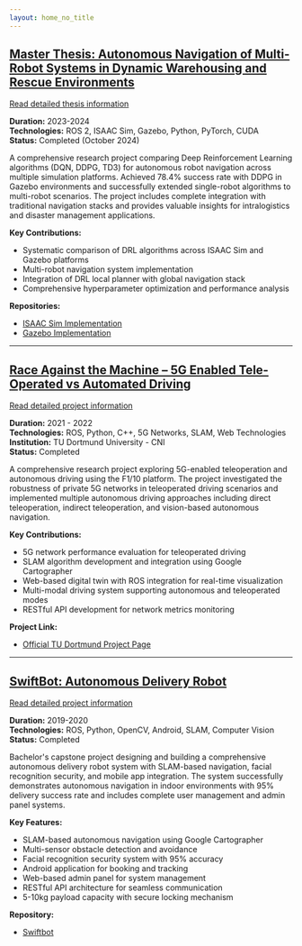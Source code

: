 ```yaml
---
layout: home_no_title
---
```


## [Master Thesis: Autonomous Navigation of Multi-Robot Systems in Dynamic Warehousing and Rescue Environments](master_thesis.md)

[Read detailed thesis information](master_thesis.md)

**Duration:** 2023-2024  
**Technologies:** ROS 2, ISAAC Sim, Gazebo, Python, PyTorch, CUDA  
**Status:** Completed (October 2024)

A comprehensive research project comparing Deep Reinforcement Learning algorithms (DQN, DDPG, TD3) for autonomous robot navigation across multiple simulation platforms. Achieved 78.4% success rate with DDPG in Gazebo environments and successfully extended single-robot algorithms to multi-robot scenarios. The project includes complete integration with traditional navigation stacks and provides valuable insights for intralogistics and disaster management applications.

**Key Contributions:**
- Systematic comparison of DRL algorithms across ISAAC Sim and Gazebo platforms
- Multi-robot navigation system implementation
- Integration of DRL local planner with global navigation stack
- Comprehensive hyperparameter optimization and performance analysis

**Repositories:**
- [ISAAC Sim Implementation](https://github.com/sameeranees/RL_Multi_Robot)
- [Gazebo Implementation](https://github.com/sameeranees/DRL_robot_navigation_ros2)


---

## [Race Against the Machine – 5G Enabled Tele-Operated vs Automated Driving](race_against_machine.md)

[Read detailed project information](race_against_machine.md)

**Duration:** 2021 - 2022  
**Technologies:** ROS, Python, C++, 5G Networks, SLAM, Web Technologies  
**Institution:** TU Dortmund University - CNI  
**Status:** Completed

A comprehensive research project exploring 5G-enabled teleoperation and autonomous driving using the F1/10 platform. The project investigated the robustness of private 5G networks in teleoperated driving scenarios and implemented multiple autonomous driving approaches including direct teleoperation, indirect teleoperation, and vision-based autonomous navigation.

**Key Contributions:**
- 5G network performance evaluation for teleoperated driving
- SLAM algorithm development and integration using Google Cartographer
- Web-based digital twin with ROS integration for real-time visualization
- Multi-modal driving system supporting autonomous and teleoperated modes
- RESTful API development for network metrics monitoring

**Project Link:**
- [Official TU Dortmund Project Page](https://cni.etit.tu-dortmund.de/newsdetail/race-against-the-machine-22130/)

---

## [SwiftBot: Autonomous Delivery Robot](swiftbot.md)

[Read detailed project information](swiftbot.md)

**Duration:** 2019-2020  
**Technologies:** ROS, Python, OpenCV, Android, SLAM, Computer Vision  
**Status:** Completed

Bachelor's capstone project designing and building a comprehensive autonomous delivery robot system with SLAM-based navigation, facial recognition security, and mobile app integration. The system successfully demonstrates autonomous navigation in indoor environments with 95% delivery success rate and includes complete user management and admin panel systems.

**Key Features:**
- SLAM-based autonomous navigation using Google Cartographer
- Multi-sensor obstacle detection and avoidance
- Facial recognition security system with 95% accuracy
- Android application for booking and tracking
- Web-based admin panel for system management
- RESTful API architecture for seamless communication
- 5-10kg payload capacity with secure locking mechanism

**Repository:**
- [Swiftbot](https://github.com/sameeranees/SwiftBot)


